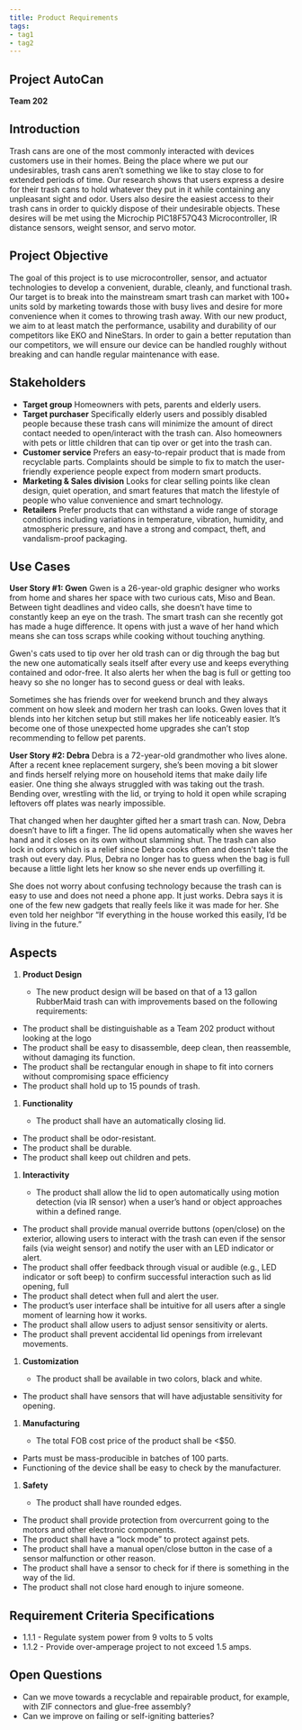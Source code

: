 ```yaml
---
title: Product Requirements
tags:
- tag1
- tag2
---
```

## Project AutoCan
**Team 202**

## Introduction

Trash cans are one of the most commonly interacted with devices customers use in their homes. Being the place where we put our undesirables, trash cans aren’t something we like to stay close to for extended periods of time. Our research shows that users express a desire for their trash cans to hold whatever they put in it while containing any unpleasant sight and odor. Users also desire the easiest access to their trash cans in order to quickly dispose of their undesirable objects. These desires will be met using the Microchip PIC18F57Q43 Microcontroller, IR distance sensors, weight sensor, and servo motor.

## Project Objective

The goal of this project is to use microcontroller, sensor, and actuator technologies to develop a convenient, durable, cleanly, and functional trash. Our target is to break into the mainstream smart trash can market with 100+ units sold by marketing towards those with busy lives and desire for more convenience when it comes to throwing trash away. With our new product, we aim to at least match the performance, usability and durability of our competitors like EKO and NineStars. In order to gain a better reputation than our competitors, we will ensure our device can be handled roughly without breaking and can handle regular maintenance with ease. 

## Stakeholders

- **Target group** Homeowners with pets, parents and elderly users.
- **Target purchaser** Specifically elderly users and possibly disabled people because these trash cans will minimize the amount of direct contact needed to open/interact with the trash can. Also homeowners with pets or little children that can tip over or get into the trash can.
- **Customer service** Prefers an easy-to-repair product that is made from recyclable parts. Complaints should be simple to fix to match the user-friendly experience people expect from modern smart products.
- **Marketing & Sales division** Looks for clear selling points like clean design, quiet operation, and smart features that match the lifestyle of people who value convenience and smart technology.
- **Retailers** Prefer products that can withstand a wide range of storage conditions including variations in temperature, vibration, humidity, and atmospheric pressure, and have a strong and compact, theft, and vandalism-proof packaging.


## Use Cases

**User Story #1: Gwen**
Gwen is a 26-year-old graphic designer who works from home and shares her space with two curious cats, Miso and Bean. Between tight deadlines and video calls, she doesn’t have time to constantly keep an eye on the trash. The smart trash can she recently got has made a huge difference. It opens with just a wave of her hand which means she can toss scraps while cooking without touching anything.

Gwen's cats used to tip over her old trash can or dig through the bag but the new one automatically seals itself after every use and keeps everything contained and odor-free. It also alerts her when the bag is full or getting too heavy so she no longer has to second guess or deal with leaks.

Sometimes she has friends over for weekend brunch and they always comment on how sleek and modern her trash can looks. Gwen loves that it blends into her kitchen setup but still makes her life noticeably easier. It’s become one of those unexpected home upgrades she can’t stop recommending to fellow pet parents.

**User Story #2: Debra**
Debra is a 72-year-old grandmother who lives alone. After a recent knee replacement surgery, she’s been moving a bit slower and finds herself relying more on household items that make daily life easier. One thing she always struggled with was taking out the trash. Bending over, wrestling with the lid, or trying to hold it open while scraping leftovers off plates was nearly impossible.

That changed when her daughter gifted her a smart trash can. Now, Debra doesn’t have to lift a finger. The lid opens automatically when she waves her hand and it closes on its own without slamming shut. The trash can also lock in odors which is a relief since Debra cooks often and doesn't take the trash out every day. Plus, Debra no longer has to guess when the bag is full because a little light lets her know so she never ends up overfilling it.

She does not worry about confusing technology because the trash can is easy to use and does not need a phone app. It just works. Debra says it is one of the few new gadgets that really feels like it was made for her. She even told her neighbor “If everything in the house worked this easily, I’d be living in the future.”


## Aspects



1. **Product Design**

      * The new product design will be based on that of a 13 gallon RubberMaid trash can with improvements based on the following requirements:
* The product shall be distinguishable as a Team 202 product without looking at the logo
* The product shall be easy to disassemble, deep clean, then reassemble, without damaging its function.
* The product shall be rectangular enough in shape to fit into corners without compromising space efficiency
* The product shall hold up to 15 pounds of trash.

  
1. **Functionality**

      * The product shall have an automatically closing lid.
* The product shall be odor-resistant.
* The product shall be durable.
* The product shall keep out children and pets.
 
1. **Interactivity** 

      * The product shall allow the lid to open automatically using motion detection (via IR sensor) when a user’s hand or object approaches within a defined range.
* The product shall provide manual override buttons (open/close) on the exterior, allowing users to interact with the trash can even if the sensor fails (via  weight sensor) and notify the user with an LED indicator or alert.
* The product shall offer feedback through visual or audible (e.g., LED indicator or soft beep) to confirm successful interaction such as lid opening, full
* The product shall detect when full and alert the user.
* The product’s user interface shall be intuitive for all users after a single moment of learning how it works. 
* The product shall allow users to adjust sensor sensitivity or alerts.
* The product shall prevent accidental lid openings from irrelevant movements.

1. **Customization** 

      * The product shall be available in two colors, black and white.
* The product shall have sensors that will have adjustable sensitivity for opening.

1. **Manufacturing**

      * The total FOB cost price of the product shall be <$50.
* Parts must be mass-producible in batches of 100 parts.
* Functioning of the device shall be easy to check by the manufacturer.

1. **Safety**

      * The product shall have rounded edges.
* The product shall provide protection from overcurrent going to the motors and other electronic components.
* The product shall have a “lock mode” to protect against pets.
* The product shall have a manual open/close button in the case of a sensor malfunction or other reason.
* The product shall have a sensor to check for if there is something in the way of the lid. 
* The product shall not close hard enough to injure someone.



## Requirement Criteria Specifications

* 1.1.1 - Regulate system power from 9 volts to 5 volts
* 1.1.2 - Provide over-amperage project to not exceed 1.5 amps.

## Open Questions

* Can we move towards a recyclable and repairable product, for example, with ZIF connectors and glue-free assembly?
* Can we improve on failing or self-igniting batteries?
